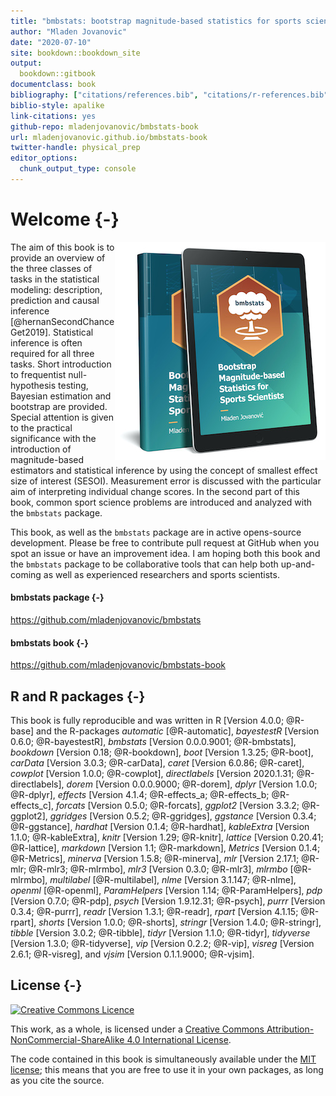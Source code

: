 ```yaml
--- 
title: "bmbstats: bootstrap magnitude-based statistics for sports scientists"
author: "Mladen Jovanovic"
date: "2020-07-10"
site: bookdown::bookdown_site
output: 
  bookdown::gitbook
documentclass: book
bibliography: ["citations/references.bib", "citations/r-references.bib"]
biblio-style: apalike
link-citations: yes
github-repo: mladenjovanovic/bmbstats-book
url: mladenjovanovic.github.io/bmbstats-book
twitter-handle: physical_prep
editor_options: 
  chunk_output_type: console
---
```



# Welcome {-}

<img src="figures/bmbstats-book-mockup-small.jpg" align="right" alt="Cover image" /></a>

The aim of this book is to provide an overview of the three classes of tasks in the statistical modeling: description, prediction and causal inference [@hernanSecondChanceGet2019]. Statistical inference is often required for all three tasks. Short introduction to frequentist null-hypothesis testing, Bayesian estimation and bootstrap are provided. Special attention is given to the practical significance with the introduction of magnitude-based estimators and statistical inference by using the concept of smallest effect size of interest (SESOI). Measurement error is discussed with the particular aim of interpreting individual change scores. In the second part of this book, common sport science problems are introduced and analyzed with the `bmbstats` package.

This book, as well as the `bmbstats` package are in active opens-source development. Please be free to contribute pull request at GitHub when you spot an issue or have an improvement idea. I am hoping both this book and the `bmbstats` package to be collaborative tools that can help both up-and-coming as well as experienced researchers and sports scientists. 

#### bmbstats package {-}

https://github.com/mladenjovanovic/bmbstats

#### bmbstats book {-}

https://github.com/mladenjovanovic/bmbstats-book

## R and R packages {-}

This book is fully reproducible and was written in R [Version 4.0.0; @R-base] and the R-packages *automatic* [@R-automatic], *bayestestR* [Version 0.6.0; @R-bayestestR], *bmbstats* [Version 0.0.0.9001; @R-bmbstats], *bookdown* [Version 0.18; @R-bookdown], *boot* [Version 1.3.25; @R-boot], *carData* [Version 3.0.3; @R-carData], *caret* [Version 6.0.86; @R-caret], *cowplot* [Version 1.0.0; @R-cowplot], *directlabels* [Version 2020.1.31; @R-directlabels], *dorem* [Version 0.0.0.9000; @R-dorem], *dplyr* [Version 1.0.0; @R-dplyr], *effects* [Version 4.1.4; @R-effects_a; @R-effects_b; @R-effects_c], *forcats* [Version 0.5.0; @R-forcats], *ggplot2* [Version 3.3.2; @R-ggplot2], *ggridges* [Version 0.5.2; @R-ggridges], *ggstance* [Version 0.3.4; @R-ggstance], *hardhat* [Version 0.1.4; @R-hardhat], *kableExtra* [Version 1.1.0; @R-kableExtra], *knitr* [Version 1.29; @R-knitr], *lattice* [Version 0.20.41; @R-lattice], *markdown* [Version 1.1; @R-markdown], *Metrics* [Version 0.1.4; @R-Metrics], *minerva* [Version 1.5.8; @R-minerva], *mlr* [Version 2.17.1; @R-mlr; @R-mlr3; @R-mlrmbo], *mlr3* [Version 0.3.0; @R-mlr3], *mlrmbo* [@R-mlrmbo], *multilabel* [@R-multilabel], *nlme* [Version 3.1.147; @R-nlme], *openml* [@R-openml], *ParamHelpers* [Version 1.14; @R-ParamHelpers], *pdp* [Version 0.7.0; @R-pdp], *psych* [Version 1.9.12.31; @R-psych], *purrr* [Version 0.3.4; @R-purrr], *readr* [Version 1.3.1; @R-readr], *rpart* [Version 4.1.15; @R-rpart], *shorts* [Version 1.0.0; @R-shorts], *stringr* [Version 1.4.0; @R-stringr], *tibble* [Version 3.0.2; @R-tibble], *tidyr* [Version 1.1.0; @R-tidyr], *tidyverse* [Version 1.3.0; @R-tidyverse], *vip* [Version 0.2.2; @R-vip], *visreg* [Version 2.6.1; @R-visreg], and *vjsim* [Version 0.1.1.9000; @R-vjsim].

## License {-}

<a rel="license" href="http://creativecommons.org/licenses/by-nc-sa/4.0/"><img alt="Creative Commons Licence" style="border-width:0" src="https://i.creativecommons.org/l/by-nc-sa/4.0/88x31.png" /></a>

This work, as a whole, is licensed under a <a rel="license" href="http://creativecommons.org/licenses/by-nc-sa/4.0/">Creative Commons Attribution-NonCommercial-ShareAlike 4.0 International License</a>.

The code contained in this book is simultaneously available under the [MIT license](https://opensource.org/licenses/MIT); this means that you are free to use it in your own packages, as long as you cite the source.
